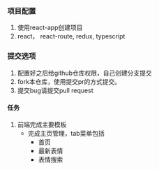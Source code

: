 ### 项目配置
1. 使用react-app创建项目
2. react， react-route, redux, typescript

### 提交选项
1. 配置好之后给github仓库权限，自己创建分支提交
2. fork本仓库，使用提交pr的方式提交。
3. 提交bug请提交pull request

#### 任务
1. 前端完成主要模板
    * 完成主页管理，tab菜单包括 
        * 首页
        * 最新表情
        * 表情搜索
